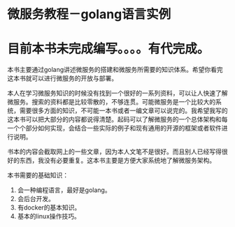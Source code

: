 # 微服务教程－golang语言实例

# 目前本书未完成编写。。。。有代完成。

本书主要通过golang讲述微服务的搭建和微服务所需要的知识体系。希望你看完这本书就可以进行微服务的开放与部署。

本人在学习微服务知识的时候没有找到一个很好的一系列资料，可以让人快速了解微服务。搜索的资料都是比较零散的，不够连贯。可能微服务是一个比较大的系统，需要很多方面的知识，不可能一本书或者一编文章可以说完的。我希望我写的这本书可以把大部分的内容都说得清楚。起码可以了解微服务的一个总体架构和每一个个部分如何实现，会结合一些实际的例子和现有通用的开源的框架或者软件进行说明。

书本的内容会截取网上的一些文章，因为本人文笔不是很好。而且别人已经写得很好的东西，我没有必要重复。这本书主要是方便大家系统地了解微服务架构。

本书需要的基础知识：

1. 会一种编程语言，最好是golang。
2. 会后台开发。
3. 有docker的基本知识。
4. 基本的linux操作技巧。








